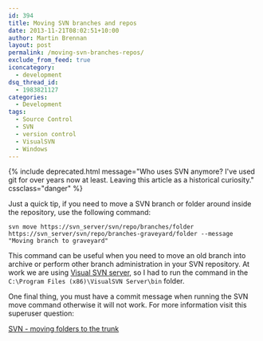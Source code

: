 ```yaml
---
id: 394
title: Moving SVN branches and repos
date: 2013-11-21T08:02:51+10:00
author: Martin Brennan
layout: post
permalink: /moving-svn-branches-repos/
exclude_from_feed: true
iconcategory:
  - development
dsq_thread_id:
  - 1983821127
categories:
  - Development
tags:
  - Source Control
  - SVN
  - version control
  - VisualSVN
  - Windows
---
```


{% include deprecated.html message="Who uses SVN anymore? I've used git for over years now at least. Leaving this article as a historical curiosity." cssclass="danger" %}

Just a quick tip, if you need to move a SVN branch or folder around inside the repository, use the following command:

`svn move https://svn_server/svn/repo/branches/folder https://svn_server/svn/repo/branches-graveyard/folder --message "Moving branch to graveyard"`

This command can be useful when you need to move an old branch into archive or perform other branch administration in your SVN repository. At work we are using [Visual SVN server](http://www.visualsvn.com/server/), so I had to run the command in the `C:\Program Files (x86)\VisualSVN Server\bin` folder.

One final thing, you must have a commit message when running the SVN move command otherwise it will not work. For more information visit this superuser question:

[SVN - moving folders to the trunk](http://superuser.com/questions/523192/svn-moving-folders-to-the-trunk)
